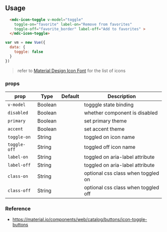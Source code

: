 ## Usage

```html
  <mdc-icon-toggle v-model="toggle"
    toggle-on="favorite" label-on="Remove from favorites"
    toggle-off="favorite_border" label-off="Add to favorites" >
  </mdc-icon-toggle>
```

```javascript
var vm = new Vue({
  data: {
    toggle: false  
  }
})
```

> refer to [Material Design Icon Font](https://material.io/icons/) for the list of icons 


### props

| prop | Type | Default | Description |
|-------|------|---------|-------------|
|`v-model`|Boolean|| togggle state binding |
|`disabled`|Boolean|| whether component is disabled |
|`primary`|Boolean|| set primary theme |
|`accent`|Boolean|| set accent theme |
|`toggle-on`|String|| toggled on icon name |
|`toggle-off`|String|| toggled off icon  name |
|`label-on`|String|| toggled on aria-label attribute |
|`label-off`|String||  toggled on aria-label attribute |
|`class-on`|String|| optional css class when toggled on|
|`class-off`|String|| optional css class when toggled off |


### Reference
- <https://material.io/components/web/catalog/buttons/icon-toggle-buttons>